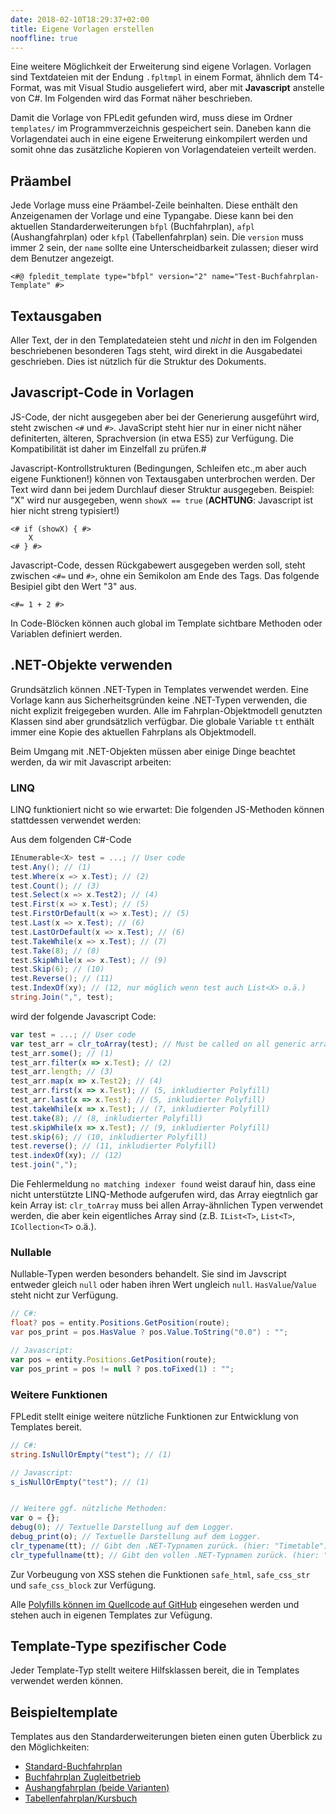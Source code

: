 ```yaml
---
date: 2018-02-10T18:29:37+02:00
title: Eigene Vorlagen erstellen
nooffline: true
---
```


Eine weitere Möglichkeit der Erweiterung sind eigene Vorlagen. Vorlagen sind Textdateien mit der Endung `.fpltmpl` in einem Format, ähnlich dem T4-Format, was mit Visual Studio ausgeliefert wird, aber mit **Javascript** anstelle von C#. Im Folgenden wird das Format näher beschrieben.

Damit die Vorlage von FPLedit gefunden wird, muss diese im Ordner `templates/` im Programmverzeichnis gespeichert sein. Daneben kann die Vorlagendatei auch in eine eigene Erweiterung einkompilert werden und somit ohne das zusätzliche Kopieren von Vorlagendateien verteilt werden.

## Präambel
Jede Vorlage muss eine Präambel-Zeile beinhalten. Diese enthält den Anzeigenamen der Vorlage und eine Typangabe. Diese kann bei den aktuellen Standarderweiterungen `bfpl` (Buchfahrplan), `afpl` (Aushangfahrplan) oder `kfpl` (Tabellenfahrplan) sein. Die `version` muss immer 2 sein, der `name` sollte eine Unterscheidbarkeit zulassen; dieser wird dem Benutzer angezeigt.

```nohighlight
<#@ fpledit_template type="bfpl" version="2" name="Test-Buchfahrplan-Template" #>
```

## Textausgaben
Aller Text, der in den Templatedateien steht und *nicht* in den im Folgenden beschriebenen besonderen Tags steht, wird direkt in die Ausgabedatei geschrieben. Dies ist nützlich für die Struktur des Dokuments.

## Javascript-Code in Vorlagen
JS-Code, der nicht ausgegeben aber bei der Generierung ausgeführt wird, steht zwischen `<#` und `#>`. JavaScript steht hier nur in einer nicht näher definiterten, älteren, Sprachversion (in etwa ES5) zur Verfügung. Die Kompatibilität ist daher im Einzelfall zu prüfen.#

Javascript-Kontrollstrukturen (Bedingungen, Schleifen etc.,m aber auch eigene Funktionen!) können von Textausgaben unterbrochen werden. Der Text wird dann bei jedem Durchlauf dieser Struktur ausgegeben. Beispiel: "X" wird nur ausgegeben, wenn `showX == true` (**ACHTUNG**: Javascript ist hier nicht streng typisiert!)

```nohighlight
<# if (showX) { #>
	X
<# } #>
```

Javascript-Code, dessen Rückgabewert ausgegeben werden soll, steht zwischen `<#=` und `#>`, ohne ein Semikolon am Ende des Tags. Das folgende Besipiel gibt den Wert "3" aus.

```nohighlight
<#= 1 + 2 #>
```

In Code-Blöcken können auch global im Template sichtbare Methoden oder Variablen definiert werden.

## .NET-Objekte verwenden

Grundsätzlich können .NET-Typen in Templates verwendet werden. Eine Vorlage kann aus Sicherheitsgründen keine .NET-Typen verwenden, die nicht explizit freigegeben wurden. Alle im Fahrplan-Objektmodell genutzten Klassen sind aber grundsätzlich verfügbar. Die globale Variable `tt` enthält immer eine Kopie des aktuellen Fahrplans als Objektmodell.

Beim Umgang mit .NET-Objekten müssen aber einige Dinge beachtet werden, da wir mit Javascript arbeiten:

### LINQ

LINQ funktioniert nicht so wie erwartet: Die folgenden JS-Methoden können stattdessen verwendet werden:

Aus dem folgenden C#-Code

```csharp
IEnumerable<X> test = ...; // User code
test.Any(); // (1)
test.Where(x => x.Test); // (2)
test.Count(); // (3)
test.Select(x => x.Test2); // (4)
test.First(x => x.Test); // (5)
test.FirstOrDefault(x => x.Test); // (5)
test.Last(x => x.Test); // (6)
test.LastOrDefault(x => x.Test); // (6)
test.TakeWhile(x => x.Test); // (7)
test.Take(8); // (8)
test.SkipWhile(x => x.Test); // (9)
test.Skip(6); // (10)
test.Reverse(); // (11)
test.IndexOf(xy); // (12, nur möglich wenn test auch List<X> o.ä.)
string.Join(",", test);
```

wird der folgende Javascript Code:

```js
var test = ...; // User code
var test_arr = clr_toArray(test); // Must be called on all generic array-like types that are not an array itself.
test_arr.some(); // (1)
test_arr.filter(x => x.Test); // (2)
test_arr.length; // (3)
test_arr.map(x => x.Test2); // (4)
test_arr.first(x => x.Test); // (5, inkludierter Polyfill)
test_arr.last(x => x.Test); // (5, inkludierter Polyfill)
test.takeWhile(x => x.Test); // (7, inkludierter Polyfill)
test.take(8); // (8, inkludierter Polyfill)
test.skipWhile(x => x.Test); // (9, inkludierter Polyfill)
test.skip(6); // (10, inkludierter Polyfill)
test.reverse(); // (11, inkludierter Polyfill)
test.indexOf(xy); // (12)
test.join(",");
```

Die Fehlermeldung `no matching indexer found` weist darauf hin, dass eine nicht unterstützte LINQ-Methode aufgerufen wird, das Array eiegtnlich gar kein Array ist: `clr_toArray` muss bei allen Array-ähnlichen Typen verwendet werden, die aber kein eigentliches Array sind (z.B. `IList<T>`, `List<T>`, `ICollection<T>` o.ä.).

### Nullable<T>

Nullable-Typen werden besonders behandelt. Sie sind im Javscript entweder gleich `null` oder haben ihren Wert ungleich `null`. `HasValue`/`Value` steht nicht zur Verfügung.

```csharp
// C#:
float? pos = entity.Positions.GetPosition(route);
var pos_print = pos.HasValue ? pos.Value.ToString("0.0") : "";
```

```js
// Javascript:
var pos = entity.Positions.GetPosition(route);
var pos_print = pos != null ? pos.toFixed(1) : "";
```

### Weitere Funktionen

FPLedit stellt einige weitere nützliche Funktionen zur Entwicklung von Templates bereit.

```csharp
// C#:
string.IsNullOrEmpty("test"); // (1)
```

```js
// Javascript:
s_isNullOrEmpty("test"); // (1)


// Weitere ggf. nützliche Methoden:
var o = {};
debug(0); // Textuelle Darstellung auf dem Logger.
debug_print(o); // Textuelle Darstellung auf dem Logger.
clr_typename(tt); // Gibt den .NET-Typnamen zurück. (hier: "Timetable")
clr_typefullname(tt); // Gibt den vollen .NET-Typnamen zurück. (hier: "FPLedit.Shared.Timetable")
```

Zur Vorbeugung von XSS stehen die Funktionen `safe_html`, `safe_css_str` und `safe_css_block` zur Verfügung.

Alle [Polyfills können im Quellcode auf GitHub](https://github.com/FPLedit/FPLedit/blob/develop/FPLedit/Templating/TemplatePolyfills.js) eingesehen werden und stehen auch in eigenen Templates zur Vefügung.

## Template-Type spezifischer Code
Jeder Template-Typ stellt weitere Hilfsklassen bereit, die in Templates verwendet werden können.

## Beispieltemplate
Templates aus den Standarderweiterungen bieten einen guten Überblick zu den Möglichkeiten:

* [Standard-Buchfahrplan](https://github.com/FPLedit/FPLedit/blob/develop/FPLedit.Buchfahrplan/Templates/StdTemplate.fpltmpl)
* [Buchfahrplan Zugleitbetrieb](https://github.com/FPLedit/FPLedit/blob/develop/FPLedit.Buchfahrplan/Templates/ZlbTemplate.fpltmpl)
* [Aushangfahrplan (beide Varianten)](https://github.com/FPLedit/FPLedit/blob/develop/FPLedit.Aushangfahrplan/Templates/AfplCommon.fpltmpl)
* [Tabellenfahrplan/Kursbuch](https://github.com/FPLedit/FPLedit/blob/develop/FPLedit.Kursbuch/Templates/KfplTemplate.fpltmpl)
